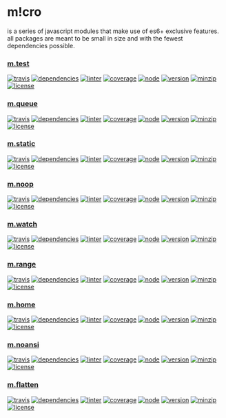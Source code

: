 m!cro
===
is a series of javascript modules that make use of es6+ exclusive features. all packages are meant to be small in size and with the fewest dependencies possible.

### [m.test](https://github.com/ivoputzer/m.test#readme)
[![travis](https://img.shields.io/travis/ivoputzer/m.test.svg?style=flat-square)](https://travis-ci.org/ivoputzer/m.test)
[![dependencies](https://img.shields.io/badge/dependencies-none-blue.svg?style=flat-square&colorB=44CC11)](package.json)
[![linter](https://img.shields.io/badge/coding%20style-standard-brightgreen.svg?style=flat-square)](http://standardjs.com/)
[![coverage](https://img.shields.io/coveralls/ivoputzer/m.test.svg?style=flat-square)](https://coveralls.io/github/ivoputzer/m.test?branch=master)
[![node](https://img.shields.io/badge/node-6%2B-blue.svg?style=flat-square)](https://nodejs.org/docs/v6.0.0/api)
[![version](https://img.shields.io/npm/v/m.test.svg?style=flat-square&colorB=007EC6)](https://www.npmjs.com/package/m.test)
[![minzip](https://img.shields.io/bundlephobia/minzip/m.test.svg?style=flat-square)](https://www.npmjs.com/package/m.test)
[![license](https://img.shields.io/badge/license-MIT-blue.svg?style=flat-square&colorB=007EC6)](https://spdx.org/licenses/MIT)

### [m.queue](https://github.com/ivoputzer/m.queue#readme)
[![travis](https://img.shields.io/travis/ivoputzer/m.queue.svg?style=flat-square)](https://travis-ci.org/ivoputzer/m.queue)
[![dependencies](https://img.shields.io/badge/dependencies-none-blue.svg?style=flat-square&colorB=44CC11)](package.json)
[![linter](https://img.shields.io/badge/coding%20style-standard-brightgreen.svg?style=flat-square)](http://standardjs.com/)
[![coverage](https://img.shields.io/coveralls/ivoputzer/m.queue.svg?style=flat-square)](https://coveralls.io/github/ivoputzer/m.queue?branch=master)
[![node](https://img.shields.io/badge/node-6%2B-blue.svg?style=flat-square)](https://nodejs.org/docs/v6.0.0/api)
[![version](https://img.shields.io/npm/v/m.queue.svg?style=flat-square&colorB=007EC6)](https://www.npmjs.com/package/m.queue)
[![minzip](https://img.shields.io/bundlephobia/minzip/m.queue.svg?style=flat-square)](https://www.npmjs.com/package/m.queue)
[![license](https://img.shields.io/badge/license-MIT-blue.svg?style=flat-square&colorB=007EC6)](https://spdx.org/licenses/MIT)

### [m.static](https://github.com/ivoputzer/m.static#readme)
[![travis](https://img.shields.io/travis/ivoputzer/m.static.svg?style=flat-square)](https://travis-ci.org/ivoputzer/m.static)
[![dependencies](https://img.shields.io/badge/dependencies-none-blue.svg?style=flat-square&colorB=44CC11)](package.json)
[![linter](https://img.shields.io/badge/coding%20style-standard-brightgreen.svg?style=flat-square)](http://standardjs.com/)
[![coverage](https://img.shields.io/coveralls/ivoputzer/m.static.svg?style=flat-square)](https://coveralls.io/github/ivoputzer/m.static?branch=master)
[![node](https://img.shields.io/badge/node-6%2B-blue.svg?style=flat-square)](https://nodejs.org/docs/v6.0.0/api)
[![version](https://img.shields.io/npm/v/m.static.svg?style=flat-square&colorB=007EC6)](https://www.npmjs.com/package/m.static)
[![minzip](https://img.shields.io/bundlephobia/minzip/m.static.svg?style=flat-square)](https://www.npmjs.com/package/m.static)
[![license](https://img.shields.io/badge/license-MIT-blue.svg?style=flat-square&colorB=007EC6)](https://spdx.org/licenses/MIT)

### [m.noop](https://github.com/ivoputzer/m.noop#readme)
[![travis](https://img.shields.io/travis/ivoputzer/m.noop.svg?style=flat-square)](https://travis-ci.org/ivoputzer/m.noop)
[![dependencies](https://img.shields.io/badge/dependencies-none-blue.svg?style=flat-square&colorB=44CC11)](package.json)
[![linter](https://img.shields.io/badge/coding%20style-standard-brightgreen.svg?style=flat-square)](http://standardjs.com/)
[![coverage](https://img.shields.io/coveralls/ivoputzer/m.noop.svg?style=flat-square)](https://coveralls.io/github/ivoputzer/m.noop?branch=master)
[![node](https://img.shields.io/badge/node-6%2B-blue.svg?style=flat-square)](https://nodejs.org/docs/v6.0.0/api)
[![version](https://img.shields.io/npm/v/m.noop.svg?style=flat-square&colorB=007EC6)](https://www.npmjs.com/package/m.noop)
[![minzip](https://img.shields.io/bundlephobia/minzip/m.noop.svg?style=flat-square)](https://www.npmjs.com/package/m.noop)
[![license](https://img.shields.io/badge/license-MIT-blue.svg?style=flat-square&colorB=007EC6)](https://spdx.org/licenses/MIT)

### [m.watch](https://github.com/ivoputzer/m.watch#readme)
[![travis](https://img.shields.io/travis/ivoputzer/m.watch.svg?style=flat-square)](https://travis-ci.org/ivoputzer/m.watch)
[![dependencies](https://img.shields.io/badge/dependencies-none-blue.svg?style=flat-square&colorB=44CC11)](package.json)
[![linter](https://img.shields.io/badge/coding%20style-standard-brightgreen.svg?style=flat-square)](http://standardjs.com/)
[![coverage](https://img.shields.io/coveralls/ivoputzer/m.watch.svg?style=flat-square)](https://coveralls.io/github/ivoputzer/m.watch?branch=master)
[![node](https://img.shields.io/badge/node-6%2B-blue.svg?style=flat-square)](https://nodejs.org/docs/v6.0.0/api)
[![version](https://img.shields.io/npm/v/m.watch.svg?style=flat-square&colorB=007EC6)](https://www.npmjs.com/package/m.watch)
[![minzip](https://img.shields.io/bundlephobia/minzip/m.watch.svg?style=flat-square)](https://www.npmjs.com/package/m.watch)
[![license](https://img.shields.io/badge/license-MIT-blue.svg?style=flat-square&colorB=007EC6)](https://spdx.org/licenses/MIT)

### [m.range](https://github.com/ivoputzer/m.range#readme)
[![travis](https://img.shields.io/travis/ivoputzer/m.range.svg?style=flat-square)](https://travis-ci.org/ivoputzer/m.range)
[![dependencies](https://img.shields.io/badge/dependencies-none-blue.svg?style=flat-square&colorB=44CC11)](package.json)
[![linter](https://img.shields.io/badge/coding%20style-standard-brightgreen.svg?style=flat-square)](http://standardjs.com/)
[![coverage](https://img.shields.io/coveralls/ivoputzer/m.range.svg?style=flat-square)](https://coveralls.io/github/ivoputzer/m.range?branch=master)
[![node](https://img.shields.io/badge/node-6%2B-blue.svg?style=flat-square)](https://nodejs.org/docs/v6.0.0/api)
[![version](https://img.shields.io/npm/v/m.range.svg?style=flat-square&colorB=007EC6)](https://www.npmjs.com/package/m.range)
[![minzip](https://img.shields.io/bundlephobia/minzip/m.range.svg?style=flat-square)](https://www.npmjs.com/package/m.range)
[![license](https://img.shields.io/badge/license-MIT-blue.svg?style=flat-square&colorB=007EC6)](https://spdx.org/licenses/MIT)

### [m.home](https://github.com/ivoputzer/m.home#readme)
[![travis](https://img.shields.io/travis/ivoputzer/m.home.svg?style=flat-square)](https://travis-ci.org/ivoputzer/m.home)
[![dependencies](https://img.shields.io/badge/dependencies-none-blue.svg?style=flat-square&colorB=44CC11)](package.json)
[![linter](https://img.shields.io/badge/coding%20style-standard-brightgreen.svg?style=flat-square)](http://standardjs.com/)
[![coverage](https://img.shields.io/coveralls/ivoputzer/m.home.svg?style=flat-square)](https://coveralls.io/github/ivoputzer/m.home?branch=master)
[![node](https://img.shields.io/badge/node-6%2B-blue.svg?style=flat-square)](https://nodejs.org/docs/v6.0.0/api)
[![version](https://img.shields.io/npm/v/m.home.svg?style=flat-square&colorB=007EC6)](https://www.npmjs.com/package/m.home)
[![minzip](https://img.shields.io/bundlephobia/minzip/m.home.svg?style=flat-square)](https://www.npmjs.com/package/m.home)
[![license](https://img.shields.io/badge/license-MIT-blue.svg?style=flat-square&colorB=007EC6)](https://spdx.org/licenses/MIT)

### [m.noansi](https://github.com/ivoputzer/m.noansi#readme)
[![travis](https://img.shields.io/travis/ivoputzer/m.noansi.svg?style=flat-square)](https://travis-ci.org/ivoputzer/m.noansi)
[![dependencies](https://img.shields.io/badge/dependencies-none-blue.svg?style=flat-square&colorB=44CC11)](package.json)
[![linter](https://img.shields.io/badge/coding%20style-standard-brightgreen.svg?style=flat-square)](http://standardjs.com/)
[![coverage](https://img.shields.io/coveralls/ivoputzer/m.noansi.svg?style=flat-square)](https://coveralls.io/github/ivoputzer/m.noansi?branch=master)
[![node](https://img.shields.io/badge/node-6%2B-blue.svg?style=flat-square)](https://nodejs.org/docs/v6.0.0/api)
[![version](https://img.shields.io/npm/v/m.noansi.svg?style=flat-square&colorB=007EC6)](https://www.npmjs.com/package/m.noansi)
[![minzip](https://img.shields.io/bundlephobia/minzip/m.noansi.svg?style=flat-square)](https://www.npmjs.com/package/m.noansi)
[![license](https://img.shields.io/badge/license-MIT-blue.svg?style=flat-square&colorB=007EC6)](https://spdx.org/licenses/MIT)

### [m.flatten](https://github.com/ivoputzer/m.flatten#readme)
[![travis](https://img.shields.io/travis/ivoputzer/m.flatten.svg?style=flat-square)](https://travis-ci.org/ivoputzer/m.flatten)
[![dependencies](https://img.shields.io/badge/dependencies-none-blue.svg?style=flat-square&colorB=44CC11)](package.json)
[![linter](https://img.shields.io/badge/coding%20style-standard-brightgreen.svg?style=flat-square)](http://standardjs.com/)
[![coverage](https://img.shields.io/coveralls/ivoputzer/m.flatten.svg?style=flat-square)](https://coveralls.io/github/ivoputzer/m.flatten?branch=master)
[![node](https://img.shields.io/badge/node-6%2B-blue.svg?style=flat-square)](https://nodejs.org/docs/v6.0.0/api)
[![version](https://img.shields.io/npm/v/m.flatten.svg?style=flat-square&colorB=007EC6)](https://www.npmjs.com/package/m.flatten)
[![minzip](https://img.shields.io/bundlephobia/minzip/m.flatten.svg?style=flat-square)](https://www.npmjs.com/package/m.flatten)
[![license](https://img.shields.io/badge/license-MIT-blue.svg?style=flat-square&colorB=007EC6)](https://spdx.org/licenses/MIT)
